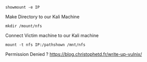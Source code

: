 ```
showmount -e IP
```
Make Directory to our Kali Machine
```
mkdir /mount/nfs
```
Connect Victim machine to our Kali machine
```
mount -t nfs IP:/pathshown /mnt/nfs
```
Permission Denied ?
https://blog.christophetd.fr/write-up-vulnix/
